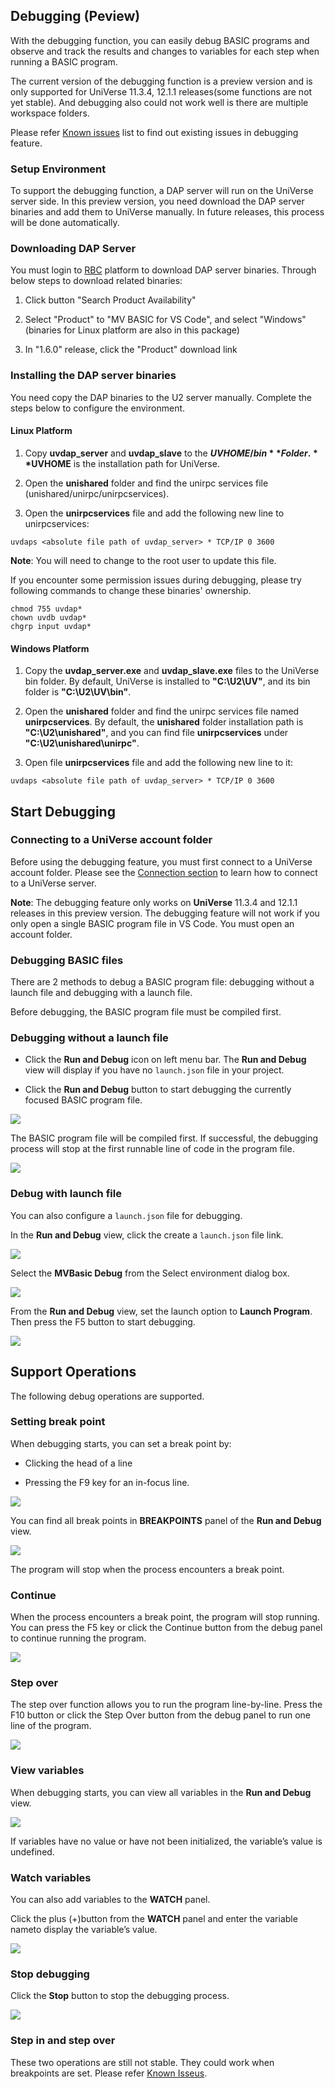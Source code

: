 ## Debugging (Peview)

With the debugging function, you can easily debug BASIC programs and observe and track the results and changes to variables for each step when running a BASIC program. 

The current version of the debugging function is a preview version and is only supported for UniVerse 11.3.4, 12.1.1 releases(some functions are not yet stable). And debugging also could not work well is there are multiple workspace folders.

Please refer [Known issues](./KnownIssues.md) list to find out existing issues in debugging feature.

### Setup Environment

To support the debugging function, a DAP server will run on the UniVerse server side. In this preview version, you need download the DAP server binaries and add them to UniVerse manually. In future releases, this process will be done automatically.

### Downloading DAP Server

You must login to [RBC](https://rbcint.rocketsoftware.com/) platform to download DAP server binaries. Through below steps to download related binaries:

  1) Click button "Search Product Availability"
  
  2) Select "Product" to "MV BASIC for VS Code", and select "Windows" (binaries for Linux platform are also in this package)
  
  3) In "1.6.0" release, click the "Product" download link

### Installing the DAP server binaries

You need copy the DAP binaries to the U2 server manually. Complete the steps below to configure the environment.

#### Linux Platform

1) Copy **uvdap_server** and **uvdap_slave** to the **$UVHOME/bin** Folder. **$UVHOME** is the installation path for UniVerse.

2) Open the **unishared** folder and find the unirpc services file (unishared/unirpc/unirpcservices). 

3) Open the **unirpcservices** file and add the following new line to unirpcservices:

```
uvdaps <absolute file path of uvdap_server> * TCP/IP 0 3600
```

**Note**: You will need to change to the root user to update this file. 

If you encounter some permission issues during debugging, please try following commands to change these binaries' ownership.

```
chmod 755 uvdap*
chown uvdb uvdap*
chgrp input uvdap*
```

#### Windows Platform

1) Copy the **uvdap_server.exe** and **uvdap_slave.exe** files to the UniVerse bin folder. By default, UniVerse is installed to **"C:\U2\UV"**, and its bin folder is **"C:\U2\UV\bin"**.

2) Open the **unishared** folder and find the unirpc services file named **unirpcservices**. By default, the **unishared** folder installation path is **"C:\U2\unishared"**, and you can find file **unirpcservices** under **"C:\U2\unishared\unirpc"**.

3) Open file **unirpcservices** file and add the following new line to it:

```
uvdaps <absolute file path of uvdap_server> * TCP/IP 0 3600
```

## Start Debugging

### Connecting to a UniVerse account folder

Before using the debugging feature, you must first connect to a UniVerse account folder. Please see the [Connection section](./Connection.md) to learn how to connect to a UniVerse server.

**Note**: The debugging feature only works on **UniVerse** 11.3.4 and 12.1.1 releases in this preview version. The debugging feature will not work if you only open a single BASIC program file in VS Code. You must open an account folder.

### Debugging BASIC files

There are 2 methods to debug a BASIC program file: debugging without a launch file and debugging with a launch file.

Before debugging, the BASIC program file must be compiled first.

### Debugging without a launch file

 - Click the **Run and Debug** icon on left menu bar. The **Run and Debug** view will display if you have no `launch.json` file in your project.

 - Click the **Run and Debug** button to start debugging the currently focused BASIC program file. 

![](../img/run_and_debug.png)

The BASIC program file will be compiled first. If successful, the debugging process will stop at the first runnable line of code in the program file.

![](../img/debug_start.png)

### Debug with launch file

You can also configure a `launch.json` file for debugging.

In the **Run and Debug** view, click the create a `launch.json` file link. 

![](../img/debug_launch_file.png)

Select the **MVBasic Debug** from the Select environment dialog box.

![](../img/debug_type.png)

From the **Run and Debug** view, set the launch option to **Launch Program**. Then press the F5 button to start debugging. 

![](../img/debug_launch_program.png)

## Support Operations

The following debug operations are supported.

### Setting break point

When debugging starts, you can set a break point by:

 - Clicking the  head of a line

 - Pressing the F9 key for an in-focus line.

![](../img/debug_set_breakpoint.png)

You can find all break points in **BREAKPOINTS** panel of the **Run and Debug** view.

![](../img/debug_breakpoints_view.png)

The program will stop when the process encounters a break point.

### Continue

When the process encounters a break point, the program will stop running. You can press the F5 key or click the Continue button from the debug panel to continue running the program. 

![](../img/debug_continue.png)

### Step over

The step over function allows you to run the program line-by-line. Press the F10 button or click the Step Over button from the debug panel to run one line of the program.

![](../img/debug_step_over.png)

### View variables

When debugging starts, you can view all variables in the **Run and Debug** view.

![](../img/debug_variables.png)

If variables have no value or have not been initialized, the variable’s value is undefined.

### Watch variables

You can also add variables to the **WATCH** panel.

Click the plus (+)button from the **WATCH** panel and enter the variable nameto display the variable’s value.

![](../img/debug_add_watch.png)

### Stop debugging

Click the **Stop** button to stop the debugging process.

![](../img/debug_stop.png)

### Step in and step over

These two operations are still not stable. They could work when breakpoints are set. Please refer [Known Isseus](/KnownIssues.md).